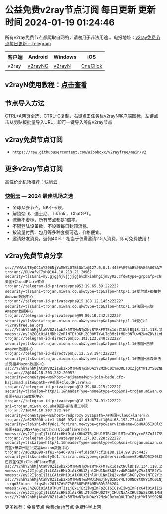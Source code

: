 # 公益免费v2ray节点订阅  每日更新  更新时间 2024-01-19 01:24:46  
所有v2ray免费节点都爬取自网络，请勿用于非法用途 。电报地址：[v2ray免费节点每日更新 – Telegram](https://t.me/s/v2raydailyupdate)

|  客户端  | Android  | Windows  | iOS  |
|  ----  | ----   | ----  |----  |
| v2ray  | [v2rayNG](https://www.v2rayfree.eu.org/post/v2rayNg-tutorial/) | [v2rayN](https://www.v2rayfree.eu.org/post/v2rayN-tutorial/) | [OneClick](https://www.v2rayfree.eu.org/post/oneclick/) |
## v2rayN使用教程：[点击查看](https://www.v2rayfree.eu.org/post/v2rayN-tutorial/) 

## 节点导入方法  
CTRL+A网页全选，CTRL+C复制，右键点击任务栏v2rayN客户端图标，左键点击从剪贴板批量导入URL，即可一键导入所有v2ray节点  
## v2ray免费节点订阅  
- `https://raw.githubusercontent.com/aiboboxx/v2rayfree/main/v2`  
## 更多v2ray节点订阅  
高性价比机场推荐：[快帆云](https://v2raya.eu.org/#/register?code=srOLpruw)

### [快帆云](https://kfcloud.xyz/#/register?code=srOLpruw) — 2024 最佳机场之选

- 全球众多节点，8K不卡顿。
- 解锁奈飞、迪士尼、TikTok 、ChatGPT。
- 流量不虚标，所有节点都是1倍率。
- 不限登陆设备数，不设置每日封顶流量。
- 按流量付费、包月等多种套餐可选，价格便宜。
- 邀请好友消费，返佣40%！相当于仅需邀请2.5人消费，即可免费使用！

## v2ray免费节点分享
```  
ss://YWVzLTEyOC1nY206NjYwMWZiOTBlOWIz@127.0.0.1:443#%E9%AB%98%E6%80%A7%E4%BB%B7%E6%AF%94%E6%9C%BA%E5%9C%BA%3Ahttps%3A%2F%2Fkcloud.xyz%2F
trojan://DUvWfvC7xH@104.18.213.21:2096?security=tls&sni=my.gjgjhjvjjjjgjbvxhkinkhgijmvy02.cfd&type=grpc&fp=chrome&alpn=h2#美国+CloudFlare节点
trojan://telegram-id-privatevpns@52.19.65.39:22222?security=tls&sni=trojan.miwan.co.uk&type=tcp&alpn=http/1.1#爱尔兰+都柏林Amazon数据中心
trojan://telegram-id-privatevpns@15.188.12.145:22222?security=tls&sni=trojan.miwan.co.uk&type=tcp&alpn=http/1.1#法国+巴黎Amazon数据中心
trojan://telegram-id-privatevpns@99.80.10.242:22222?security=tls&sni=trojan.miwan.co.uk&type=tcp&alpn=http/1.1#爱尔兰+v2rayfree.eu.org
ss://Y2hhY2hhMjAtaWV0Zi1wb2x5MTMwNTpXNzRYRkFMTEx1dzZtNUlB@18.134.118.156:443#%E7%BE%8E%E5%9B%BD%2B%E9%BA%BB%E7%9C%81%E7%90%86%E5%B7%A5%E5%AD%A6%E9%99%A2
vmess://eyJhZGQiOiAiMDhkZmRlNTEtOGM1ZC00MTYwLTg3MzItMDc0NTUwN2NmZDViLmNsb3VkZmxhcmUtZ2F0ZXdheS5jb20iLCAidiI6ICIyIiwgInBzIjogIlx1N2Y4ZVx1NTZmZCBDbG91ZEZsYXJlXHU4MjgyXHU3MGI5IiwgInBvcnQiOiA0NDMsICJpZCI6ICI3NjIyMWJmYi1lOTJmLTRlODAtODFjNS02ZmU0OGY1MGFjMGIiLCAiYWlkIjogIjAiLCAibmV0IjogIndzIiwgInR5cGUiOiAiIiwgImhvc3QiOiAibWlrYXNhLmVyZW55ZWFnZXIuY2xvdWRucy5iaXoiLCAicGF0aCI6ICIvZ2x3ZWlkZi5zYnMvbGlua3dzIiwgInRscyI6ICJ0bHMifQ==
trojan://telegram-id-directvpn@35.181.122.240:22222?security=tls&sni=trojan.miwan.co.uk&type=tcp&alpn=http/1.1#法国+巴黎Amazon数据中心
trojan://telegram-id-directvpn@3.121.58.194:22222?security=tls&sni=trojan.miwan.co.uk&type=tcp&alpn=http/1.1#德国+黑森州法兰克福AMazon数据中心
ss://Y2hhY2hhMjAtaWV0Zi1wb2x5MTMwNTpiNDAzY2MzNC0xYmQ0LTQxZjgtYWI3YS02NDhmODg3MDU3YWM=@sg.sg02.763998.top:51053#%E7%BE%8E%E5%9B%BD%2Bv2rayfree.eu.org
trojan://2@104.18.203.232:2095?security=none&type=ws&host=hajimamadvpn-join-bede.cfz-hajimmad.site&path=/#美国+CloudFlare节点
trojan://telegram-id-privatevpns@13.39.88.215:22222?security=tls&alpn=http/1.1&headerType=none&type=tcp&sni=trojan.miwan.co.uk#美国+Amazon数据中心
trojan://telegram-id-privatevpns@18.132.74.91:22222?sni=trojan.miwan.co.uk#美国+麻省理工学院
trojan://1@104.18.203.232:80?security=none&type=ws&host=redproxy.xyz&path=/#美国+CloudFlare节点
trojan://a6292090-afe1-4640-97a7-4f1d1d877cf1@64.68.192.77:443?security=tls&sni=hdfy8c1.foriran.me&type=grpc&serviceName=8bHUAD5IX0lC5KffvrsN6rqb#美国+EasyDNS+Anycast节点(Cloudflare节点)
vmess://eyJ2IjogIjIiLCAicHMiOiAiXHU0ZTRjXHU1MTRiXHU1MTcwIHYycmF5ZnJlZS5ldS5vcmciLCAiYWRkIjogIjk1LjE2NC42OS4yNyIsICJwb3J0IjogODAsICJpZCI6ICJjZDRhNmQwZC00YjI2LTRlZTEtOGE0Mi1jMjg3OGI1YzNiMmEiLCAiYWlkIjogMCwgInNjeSI6ICJhdXRvIiwgIm5ldCI6ICJ3cyIsICJob3N0IjogImludGVybmV0LmxpZmUuY29tLmJ5IiwgInBhdGgiOiAiL3ZtZXNzIiwgInRscyI6ICIifQ==
trojan://telegram-id-privatevpns@3.127.92.228:22222?security=tls&alpn=http/1.1&headerType=none&type=tcp&sni=trojan.miwan.co.uk#德国+黑森州法兰克福Amazon数据中心
trojan://a6292090-afe1-4640-97a7-4f1d1d877cf1@188.114.99.29:443?security=tls&sni=hdfy8c1.foriran.me&type=grpc&serviceName=8bHUAD5IX0lC5KffvrsN6rqb#巴西圣保罗+CloudFlare节点
ss://Y2hhY2hhMjAtaWV0Zi1wb2x5MTMwNTpXNzRYRkFMTEx1dzZtNUlB@18.134.118.156:443#%E7%BE%8E%E5%9B%BD%E9%BA%BB%E7%9C%81%E7%90%86%E5%B7%A5%E5%AD%A6%E9%99%A2%201
vmess://eyJ2IjogIjIiLCAicHMiOiAiXHU3ZjhlXHU1NmZkQ2xvdWRGbGFyZVx1NTE2Y1x1NTNmOENETlx1ODI4Mlx1NzBiOSAyIiwgImFkZCI6ICJnbGFTY28uZngtdHJBZGVyLnNob3AiLCAicG9ydCI6ICI4MCIsICJpZCI6ICJjZGJiMDg5OS03MTEzLTRkNGUtZjg2OC0zMTMzOWM3NWFkM2MiLCAiYWlkIjogIjAiLCAic2N5IjogImFlcy0xMjgtZ2NtIiwgIm5ldCI6ICJ3cyIsICJ0eXBlIjogIm5vbmUiLCAiaG9zdCI6ICJ2dnYydmF5bzIuZXZlcnl0aGluZ2lzcmV2ZS5zaG9wIiwgInBhdGgiOiAiLyIsICJ0bHMiOiAiIiwgInNuaSI6ICIiLCAiYWxwbiI6ICIifQ==
vmess://eyJ2IjogIjIiLCAicHMiOiAiXHU3ZjhlXHU1NmZkQ2xvdWRGbGFyZVx1NTE2Y1x1NTNmOENETlx1ODI4Mlx1NzBiOSAzIiwgImFkZCI6ICJjZmNkbjMuc2FuZmVuY2RuOS5jb20iLCAicG9ydCI6IDIwNTIsICJpZCI6ICIyN2M3ZTE4Mi04OGJmLTRmYzYtYmJkZC04MzQ1MzA2MWY0N2YiLCAiYWlkIjogMCwgInNjeSI6ICJhdXRvIiwgIm5ldCI6ICJ3cyIsICJob3N0IjogInd0eXd3Y3J6anA1LnlvZm5oa2ZjLnh5eiIsICJwYXRoIjogIi92aWRlby85VGZWRXlrdSIsICJ0bHMiOiAiIn0=
ss://Y2hhY2hhMjAtaWV0Zi1wb2x5MTMwNTowMWJiMmJjNy0zNDY4LTQ0NDYtOWY1MC01NjM0ODY5NzdhY2Y@did.xn--sxqu35b.xn--fiqs8s:20167#%E7%BE%8E%E5%9B%BD%20%204
vmess://eyJhZGQiOiAiOTMuMTIzLjExLjEzIiwgImFpZCI6ICIwIiwgImFscG4iOiAiIiwgImZwIjogIiIsICJob3N0IjogImJlc3Quc2VydmVjb3VudGVyc3RyaWtlLmNvbSIsICJpZCI6ICIzNjhlZTg0My1kMmEzLTQyNWMtYmU1Ny0xMzViOWVjNmI4MWYiLCAibmV0IjogIndzIiwgInBhdGgiOiAiL0Bmb3J3YXJkdjJyYXkiLCAicG9ydCI6ICI4MCIsICJwcyI6ICJcdTRmZGRcdTUyYTBcdTUyMjlcdTRlOWEgIDUiLCAic2N5IjogImF1dG8iLCAic25pIjogIiIsICJ0bHMiOiAiIiwgInR5cGUiOiAiIiwgInYiOiAiMiJ9
vmess://eyJ2IjogIjIiLCAicHMiOiAiXHU1ZTdmXHU0ZTFjXHU3NzAxXHU3OWZiXHU1MmE4IDYiLCAiYWRkIjogImRhdGEtdXMtdjEuc2h3amZrdy5jbiIsICJwb3J0IjogIjIwNDAxIiwgImFpZCI6IDAsICJzY3kiOiAiYXV0byIsICJuZXQiOiAid3MiLCAidHlwZSI6ICJub25lIiwgInRscyI6ICIiLCAiaWQiOiAiYjE0NzhlMjQtNDkxNi0zYWJlLThmMTctMTU5MzEwMTJlY2JlIiwgInNuaSI6ICIiLCAiaG9zdCI6ICJkYXRhLXVzLXYxLnNod2pma3cuY24iLCAicGF0aCI6ICIvZGViaWFuIn0=
ss://Y2hhY2hhMjAtaWV0Zi1wb2x5MTMwNTpiNDAzY2MzNC0xYmQ0LTQxZjgtYWI3YS02NDhmODg3MDU3YWM@sg.sg02.763998.top:51053#%E7%BE%8E%E5%9B%BD%20%207

```

更多推荐：[免费节点](https://clashgithub.com)  [免费clash节点](https://github.com/aiboboxx/clashfree)  [免费科学上网](https://github.com/aiboboxx/kexueshangwang)